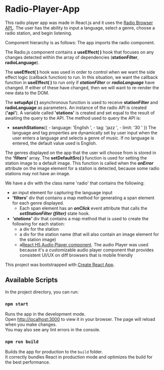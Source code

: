 # Radio-Player-App

This radio player app was made in React.js and it uses the [Radio Browser API.](https://www.npmjs.com/package/radio-browser-api). The user has the ability to input a language, select a genre, choose a radio station, and begin listening.

Component hierarchy is as follows: The app imports the radio component.

The Radio.js component contains a **useEffect( )** hook that focuses on any changes detected within the array of dependencies (**stationFilter**, **radioLanguage**).

The **useEffect( )** hook was used in order to control when we want the side effect logic (callback function) to run. In this situation, we want the callback function in **useEffect( )** to run only if **_stationFilter_** or **_radioLanguage_** have changed. If either of these have changed, then we will want to re-render the new data to the DOM.

The **setupApi ( )** asynchronous function is used to receive **stationFilter** and **radioLanguage** as parameters. An instance of the radio API is created (**'api'**). A variable called **'stations'** is created and set equal to the result of awaiting the query to the API. The method used to query the API is:

- **searchStations**({ - language: 'English ', - tag: 'jazz ', - limit: '30 ' })
  The language and tag properties are dynamically set by user input when the user enters a language and selects a genre of music. If no language is entered, the default value used is English.

The genres displayed on the app that the user will choose from is stored in the **'filters'** array. The **setDefaultSrc( )** function is used for setting the station image to a default image. This function is
called when the **_onError_** attribute on the image element for a station is detected, because some radio stations may not have an image.

We have a div with the class name 'radio' that contains the following:

- an input element for capturing the language input
- **'filters'** div that contains a map method for generating a span element for each genre displayed.
  - Each span element has an **_onClick_** event attribute that calls the **_setStationFilter (filter)_** state hook.
- **_'stations'_** div that contains a map method that is used to create the following for each station:
  - a div for the station
  - a div for the station name (that will also contain an image element for the station image)
  - a[React H5 Audio Player component](https://www.npmjs.com/package/react-h5-audio-player). The audio Player was used because it's a customizable audio player component that provides consistent UI/UX on diff browsers that is mobile friendly

This project was bootstrapped with [Create React App](https://github.com/facebook/create-react-app).

## Available Scripts

In the project directory, you can run:

### `npm start`

Runs the app in the development mode.\
Open [http://localhost:3000](http://localhost:3000) to view it in your browser.
The page will reload when you make changes.\
You may also see any lint errors in the console.

### `npm run build`

Builds the app for production to the `build` folder.\
It correctly bundles React in production mode and optimizes the build for the best performance.
